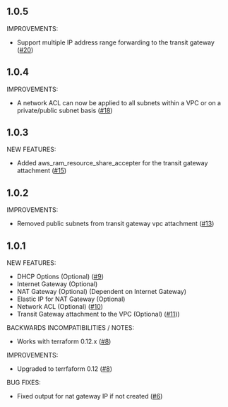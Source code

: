 ## 1.0.5

IMPROVEMENTS:
* Support multiple IP address range forwarding to the transit gateway ([#20](https://github.com/zoitech/terraform-aws-network/issues/20))

## 1.0.4

IMPROVEMENTS:
* A network ACL can now be applied to all subnets within a VPC or on a private/public subnet basis ([#18](https://github.com/zoitech/terraform-aws-network/issues/18))

## 1.0.3

NEW FEATURES:
* Added aws_ram_resource_share_accepter for the transit gateway attachment ([#15](https://github.com/zoitech/terraform-aws-network/issues/15))

## 1.0.2

IMPROVEMENTS:
* Removed public subnets from transit gateway vpc attachment ([#13](https://github.com/zoitech/terraform-aws-network/issues/13))

## 1.0.1

NEW FEATURES:
* DHCP Options (Optional) ([#9](https://github.com/zoitech/terraform-aws-network/issues/9))
* Internet Gateway (Optional)
* NAT Gateway (Optional) (Dependent on Internet Gateway)
* Elastic IP for NAT Gateway (Optional)
* Network ACL (Optional) ([#10](https://github.com/zoitech/terraform-aws-network/issues/10))
* Transit Gateway attachment to the VPC (Optional) ([#11](https://github.com/zoitech/terraform-aws-network/issues/11)))

BACKWARDS INCOMPATIBILITIES / NOTES:
* Works with terraform 0.12.x ([#8](https://github.com/zoitech/terraform-aws-network/issues/8))

IMPROVEMENTS:
* Upgraded to terrfaform 0.12 ([#8](https://github.com/zoitech/terraform-aws-network/issues/8))

BUG FIXES:
* Fixed output for nat gateway IP if not created ([#6](https://github.com/zoitech/terraform-aws-network/issues/6))